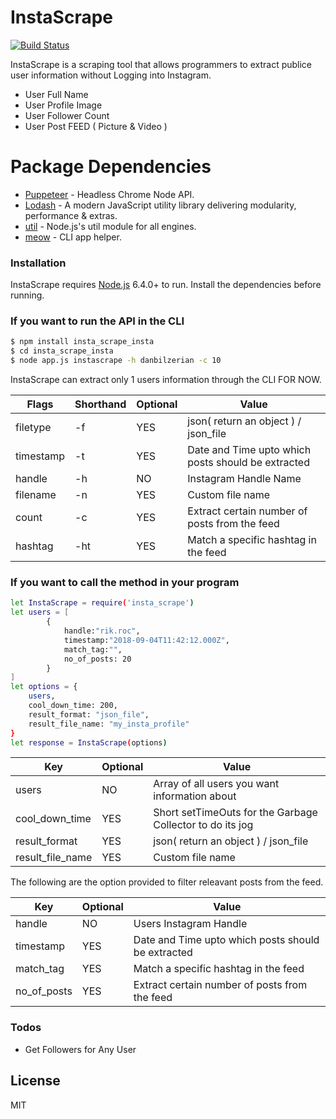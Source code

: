 # InstaScrape

[![Build Status](https://travis-ci.org/joemccann/dillinger.svg?branch=master)](https://travis-ci.org/joemccann/dillinger)


InstaScrape is a scraping tool that allows programmers to extract publice user information without Logging into Instagram.

 - User Full Name
 - User Profile Image
 - User Follower Count
 - User Post FEED ( Picture & Video )

# Package Dependencies

 * [Puppeteer](https://pptr.dev) - Headless Chrome Node API.
 * [Lodash](https://lodash.com/) - A modern JavaScript utility library delivering modularity, performance & extras.
 * [util](https://www.npmjs.com/package/util) - Node.js's util module for all engines.
 * [meow](https://www.npmjs.com/package/meow) - CLI app helper.

### Installation

InstaScrape requires [Node.js](https://nodejs.org/) 6.4.0+ to run.
Install the dependencies before running.

### If you want to run the API in the CLI

```sh
$ npm install insta_scrape_insta
$ cd insta_scrape_insta
$ node app.js instascrape -h danbilzerian -c 10
```

InstaScrape can extract only 1 users information through the CLI FOR NOW.

| Flags | Shorthand | Optional | Value |
| ------ | ------| ------ |------ |
| filetype | -f | YES | json( return an object ) / json_file |
| timestamp | -t | YES | Date and Time upto which posts should be extracted  |
| handle | -h | NO | Instagram Handle Name  |
| filename | -n | YES | Custom file name  |
| count | -c | YES | Extract certain number of posts from the feed  |
| hashtag | -ht | YES | Match a specific hashtag in the feed |


### If you want to call the method in your program

```sh
let InstaScrape = require('insta_scrape')
let users = [
        {
            handle:"rik.roc",
            timestamp:"2018-09-04T11:42:12.000Z",
            match_tag:"", 
            no_of_posts: 20
        }
]
let options = {
    users,
    cool_down_time: 200,
    result_format: "json_file",
    result_file_name: "my_insta_profile"
}
let response = InstaScrape(options)
```
| Key | Optional | Value |
| ------ | ------ |------ |
| users | NO | Array of all users you want information about |
| cool_down_time | YES | Short setTimeOuts for the Garbage Collector to do its jog |
| result_format | YES | json( return an object ) / json_file |
| result_file_name | YES | Custom file name  |

The following are the option provided to filter releavant posts from the feed.

| Key | Optional | Value |
| ------ | ------ |------ |
| handle | NO | Users Instagram Handle |
| timestamp | YES | Date and Time upto which posts should be extracted |
| match_tag | YES | Match a specific hashtag in the feed |
| no_of_posts | YES | Extract certain number of posts from the feed |

### Todos

 - Get Followers for Any User

License
----

MIT